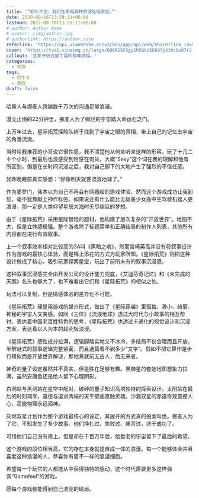 ```yaml
---
title: '“好久不见，我们在黑暗森林的深处唱歌呢。”'
date: 2020-08-16T13:59:11+08:00
lastmod: 2022-08-16T13:59:11+08:00
# author: Author Name
# avatar: /img/author.jpg
# authorlink: https://author.site
referlink: 'https://api.xiaoheihe.cn/v3/bbs/app/api/web/share?link_id=52854023'
cover: 'https://tva1.sinaimg.cn/large/006R15FXgy1h58ki58k07j31hc0u07r2.jpg'
callout: '这辈子玩过最牛逼的叙事游戏。'
categories:
  - 评测
tags:
  - 奶牛关
  - 游戏
draft: false
---
```


哈斯人与挪麦人跨越数千万次的沟通足够浪漫。

漫无止境的22分钟里，挪麦人为了绚烂的宇宙踏入命运石之门。

上万年过去，星际拓荒探险队终于找到了宇宙之眼的真相，带上自己的记忆去宇宙的角落流浪。

<!--more-->

当时给我推荐的小哥说它很性感，我不清楚他从何处听来这样的形容，玩了十几二十个小时，到最后也没感受到性感在何处。大概“Sexy”这个词在我的理解和他有所区别，倒是在长时间沉浸之后，我对自己脚下的大地产生了强烈的不信任感。

我昨晚睡前真实感想：“好像明天就要流浪地球了。”

作为婆罗门，我本以为自己不再会有网瘾般的游戏体验，然而这个游戏成功让我到位，毫不犹豫献上神作标签。如果说还有什么能比无敌美少女高中生驾驶机器人更浪漫，那一定是人类仰望星辰大海时无尽绵延的梦想。

由于《星际拓荒》采用星际冒险的题材，他构建了层次复杂的“开放世界”。地图不大，但是立体感极强。整个游戏除了标题菜单和正确结局的制作人列表，其他所有内容都在进行有效叙事。

上一个叙事效率相对比较高的3A叫《黑暗之魂》，然而宫崎英高并没有将叙事设计作为游戏的最核心体验，而是锦上添花的方式为玩家所知。《星际拓荒》则把这种设计做成了核心，吸引玩家探索星空，玩出了前所未有的叙事沉浸感。

这种叙事沉浸感完全由开发公司的设计能力兜底，《艾迪芬奇记忆》和《未完成的天鹅》名头也够大了，也不难看出它们和《星际拓荒》的相似之处。

玩法可以复制，但是情感体验的差异化不可能。

《星际拓荒》硬是用游戏的媒介形式，做出了《星际穿越》里孤独、渺小、绮丽、神秘的宇宙人文美感。如同《三体》《流浪地球》透过大时代与小故事的相互帮衬，表达着中国老百姓特色的思考，《星际拓荒》也透过卡通化的视觉设计和沉浸方案，表达着以人为本的超究极浪漫。

《星际拓荒》感性成分拉满，逻辑脚踏实地又不冰冷，多结局不仅合理而且开放，半解谜式的叙事逻辑完整紧密，而且通篇看不到多少“文字”。假如不把它算作是步行模拟而是开放世界解谜，那他真就前无古人，后无来者。

神奇的量子设定虽然并不真实，但是胜在足够有趣。黑棘星的套娃地图想象力拉满，虽然安康鱼还是给人留下心理阴影。

白洞站与黑洞站在星空中配对，破碎的量子知识高塔独特的探索设计。太阳站在最后的时刻凋零，道德与追求两端的天平壁画直触灵魂。沙漏双星的赤道奇观震撼人心，高能物理永远滴神。

灰烬双星计划作为整个游戏最核心的设定，其展开的方式真的拍案叫绝。挪麦人为了它，不知发生了多少故事。他们挣扎过、失败过、痛苦过，终于成功了。

可惜他们自己没有用上，但是却在千百万年后，给垂老的宇宙留下了最后的希望。

这个游戏的段位相当高，它的存在本身就是自成一体的浪漫。每一个能够体会并且喜爱这种浪漫的人，恭喜你有着不一样的浪漫细胞。

希望每一个玩它的人都能从中获得独特的感动，这个时代需要更多这样强调“Gamefeel”的游戏。

愿每个游戏都能得到自己漂亮的结局。
